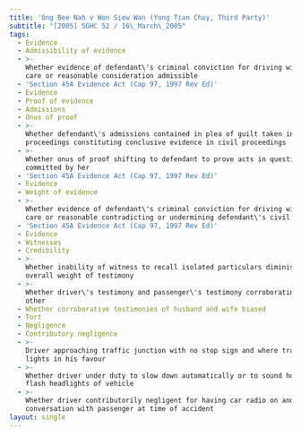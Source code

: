 ```yaml
---
title: 'Ong Bee Nah v Won Siew Wan (Yong Tian Choy, Third Party)'
subtitle: "[2005] SGHC 52 / 16\_March\_2005"
tags:
  - Evidence
  - Admissibility of evidence
  - >-
    Whether evidence of defendant\'s criminal conviction for driving without due
    care or reasonable consideration admissible
  - 'Section 45A Evidence Act (Cap 97, 1997 Rev Ed)'
  - Evidence
  - Proof of evidence
  - Admissions
  - Onus of proof
  - >-
    Whether defendant\'s admissions contained in plea of guilt taken in criminal
    proceedings constituting conclusive evidence in civil proceedings
  - >-
    Whether onus of proof shifting to defendant to prove acts in question not
    committed by her
  - 'Section 45A Evidence Act (Cap 97, 1997 Rev Ed)'
  - Evidence
  - Weight of evidence
  - >-
    Whether evidence of defendant\'s criminal conviction for driving without due
    care or reasonable contradicting or undermining defendant\'s civil case
  - 'Section 45A Evidence Act (Cap 97, 1997 Rev Ed)'
  - Evidence
  - Witnesses
  - Credibility
  - >-
    Whether inability of witness to recall isolated particulars diminishing
    overall weight of testimony
  - >-
    Whether driver\'s testimony and passenger\'s testimony corroborating each
    other
  - Whether corroborative testimonies of husband and wife biased
  - Tort
  - Negligence
  - Contributory negligence
  - >-
    Driver approaching traffic junction with no stop sign and where traffic
    lights in his favour
  - >-
    Whether driver under duty to slow down automatically or to sound horn or
    flash headlights of vehicle
  - >-
    Whether driver contributorily negligent for having car radio on and having
    conversation with passenger at time of accident
layout: single
---
```


